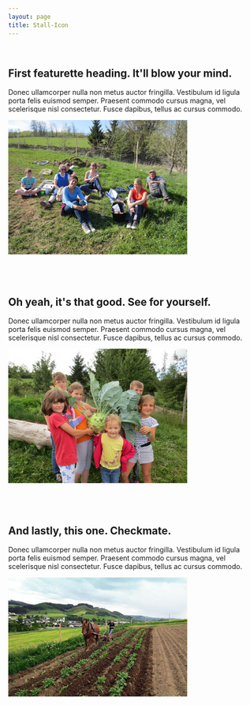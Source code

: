 ```yaml
---
layout: page
title: Stall-Icon
---
```

<br>

<div class="row featurette">
	<div class="col-md-7">
		<h2 class="featurette-heading">First featurette heading. <span class="text-muted">It'll blow your mind.</span></h2>
		<p class="lead">Donec ullamcorper nulla non metus auctor fringilla. Vestibulum id ligula porta felis euismod semper. Praesent commodo cursus magna, vel scelerisque nisl consectetur. Fusce dapibus, tellus ac cursus commodo.</p>
	</div>
	<div class="col-md-5">
		<img class="featurette-image img-responsive center-block" src="/public/images/1.jpg">
	</div>
</div>

<br>
<br>
<br>

<div class="row featurette">
	<div class="col-md-7 col-md-push-5">
		<h2 class="featurette-heading">Oh yeah, it's that good. <span class="text-muted">See for yourself.</span></h2>
		<p class="lead">Donec ullamcorper nulla non metus auctor fringilla. Vestibulum id ligula porta felis euismod semper. Praesent commodo cursus magna, vel scelerisque nisl consectetur. Fusce dapibus, tellus ac cursus commodo.</p>
	</div>
	<div class="col-md-5 col-md-pull-7">
		<img class="featurette-image img-responsive center-block" src="/public/images/2.jpg">
	</div>
</div>

<br>
<br>
<br>

<div class="row featurette">
	<div class="col-md-7">
		<h2 class="featurette-heading">And lastly, this one. <span class="text-muted">Checkmate.</span></h2>
		<p class="lead">Donec ullamcorper nulla non metus auctor fringilla. Vestibulum id ligula porta felis euismod semper. Praesent commodo cursus magna, vel scelerisque nisl consectetur. Fusce dapibus, tellus ac cursus commodo.</p>
	</div>
	<div class="col-md-5">
		<img class="featurette-image img-responsive center-block" src="/public/images/3.jpg">
	</div>
</div>


